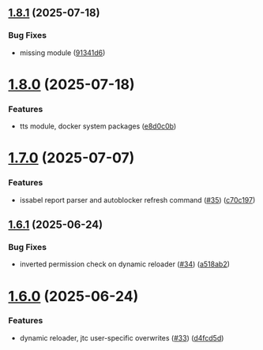 ## [1.8.1](https://github.com/phonevox/voxbot/compare/v1.8.0...v1.8.1) (2025-07-18)


### Bug Fixes

* missing module ([91341d6](https://github.com/phonevox/voxbot/commit/91341d65dbc062eaf8540e04cd4edc160f01355b))



# [1.8.0](https://github.com/phonevox/voxbot/compare/v1.7.0...v1.8.0) (2025-07-18)


### Features

* tts module, docker system packages ([e8d0c0b](https://github.com/phonevox/voxbot/commit/e8d0c0b838fed229fd2c1184485d14e1a1902189))



# [1.7.0](https://github.com/phonevox/voxbot/compare/v1.6.1...v1.7.0) (2025-07-07)


### Features

* issabel report parser and autoblocker refresh command ([#35](https://github.com/phonevox/voxbot/issues/35)) ([c70c197](https://github.com/phonevox/voxbot/commit/c70c19798eaf0d12a388667ac47ef323e033e7d2))



## [1.6.1](https://github.com/phonevox/voxbot/compare/v1.6.0...v1.6.1) (2025-06-24)


### Bug Fixes

* inverted permission check on dynamic reloader ([#34](https://github.com/phonevox/voxbot/issues/34)) ([a518ab2](https://github.com/phonevox/voxbot/commit/a518ab26083bed5fb7ddcdb2ec27bafed7bb1af4))



# [1.6.0](https://github.com/phonevox/voxbot/compare/v1.5.3...v1.6.0) (2025-06-24)


### Features

* dynamic reloader, jtc user-specific overwrites ([#33](https://github.com/phonevox/voxbot/issues/33)) ([d4fcd5d](https://github.com/phonevox/voxbot/commit/d4fcd5dbbc9a64e425367912c85875df14fa845c))



